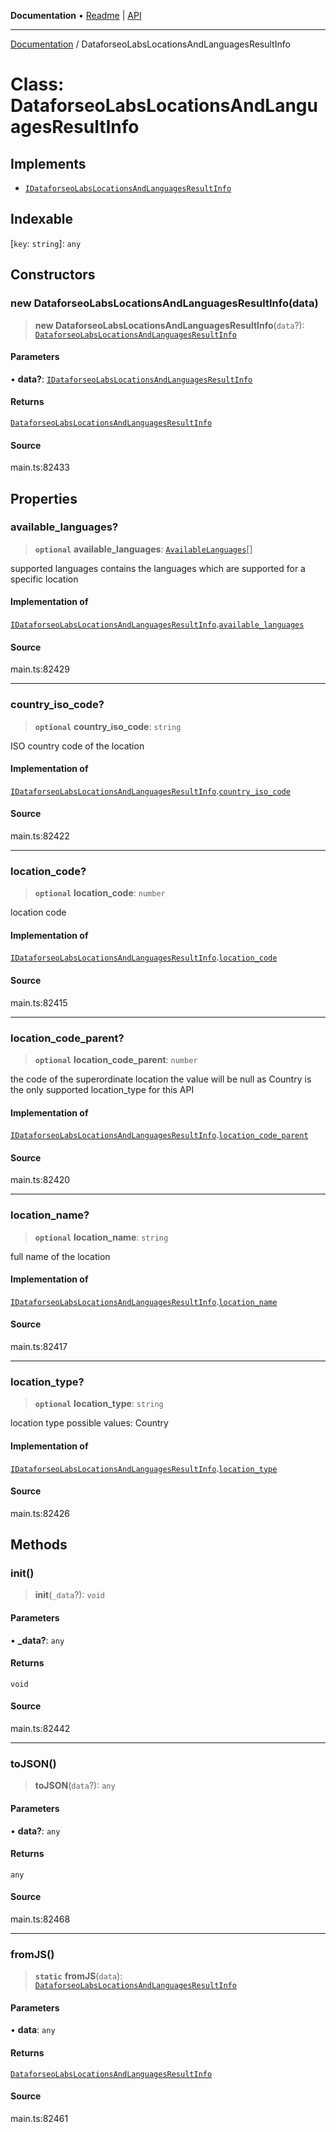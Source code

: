 **Documentation** • [Readme](../README.md) \| [API](../globals.md)

***

[Documentation](../README.md) / DataforseoLabsLocationsAndLanguagesResultInfo

# Class: DataforseoLabsLocationsAndLanguagesResultInfo

## Implements

- [`IDataforseoLabsLocationsAndLanguagesResultInfo`](../interfaces/IDataforseoLabsLocationsAndLanguagesResultInfo.md)

## Indexable

 \[`key`: `string`\]: `any`

## Constructors

### new DataforseoLabsLocationsAndLanguagesResultInfo(data)

> **new DataforseoLabsLocationsAndLanguagesResultInfo**(`data`?): [`DataforseoLabsLocationsAndLanguagesResultInfo`](DataforseoLabsLocationsAndLanguagesResultInfo.md)

#### Parameters

• **data?**: [`IDataforseoLabsLocationsAndLanguagesResultInfo`](../interfaces/IDataforseoLabsLocationsAndLanguagesResultInfo.md)

#### Returns

[`DataforseoLabsLocationsAndLanguagesResultInfo`](DataforseoLabsLocationsAndLanguagesResultInfo.md)

#### Source

main.ts:82433

## Properties

### available\_languages?

> **`optional`** **available\_languages**: [`AvailableLanguages`](AvailableLanguages.md)[]

supported languages
contains the languages which are supported for a specific location

#### Implementation of

[`IDataforseoLabsLocationsAndLanguagesResultInfo`](../interfaces/IDataforseoLabsLocationsAndLanguagesResultInfo.md).[`available_languages`](../interfaces/IDataforseoLabsLocationsAndLanguagesResultInfo.md#available_languages)

#### Source

main.ts:82429

***

### country\_iso\_code?

> **`optional`** **country\_iso\_code**: `string`

ISO country code of the location

#### Implementation of

[`IDataforseoLabsLocationsAndLanguagesResultInfo`](../interfaces/IDataforseoLabsLocationsAndLanguagesResultInfo.md).[`country_iso_code`](../interfaces/IDataforseoLabsLocationsAndLanguagesResultInfo.md#country_iso_code)

#### Source

main.ts:82422

***

### location\_code?

> **`optional`** **location\_code**: `number`

location code

#### Implementation of

[`IDataforseoLabsLocationsAndLanguagesResultInfo`](../interfaces/IDataforseoLabsLocationsAndLanguagesResultInfo.md).[`location_code`](../interfaces/IDataforseoLabsLocationsAndLanguagesResultInfo.md#location_code)

#### Source

main.ts:82415

***

### location\_code\_parent?

> **`optional`** **location\_code\_parent**: `number`

the code of the superordinate location
the value will be null as Country is the only supported location_type for this API

#### Implementation of

[`IDataforseoLabsLocationsAndLanguagesResultInfo`](../interfaces/IDataforseoLabsLocationsAndLanguagesResultInfo.md).[`location_code_parent`](../interfaces/IDataforseoLabsLocationsAndLanguagesResultInfo.md#location_code_parent)

#### Source

main.ts:82420

***

### location\_name?

> **`optional`** **location\_name**: `string`

full name of the location

#### Implementation of

[`IDataforseoLabsLocationsAndLanguagesResultInfo`](../interfaces/IDataforseoLabsLocationsAndLanguagesResultInfo.md).[`location_name`](../interfaces/IDataforseoLabsLocationsAndLanguagesResultInfo.md#location_name)

#### Source

main.ts:82417

***

### location\_type?

> **`optional`** **location\_type**: `string`

location type
possible values:
Country

#### Implementation of

[`IDataforseoLabsLocationsAndLanguagesResultInfo`](../interfaces/IDataforseoLabsLocationsAndLanguagesResultInfo.md).[`location_type`](../interfaces/IDataforseoLabsLocationsAndLanguagesResultInfo.md#location_type)

#### Source

main.ts:82426

## Methods

### init()

> **init**(`_data`?): `void`

#### Parameters

• **\_data?**: `any`

#### Returns

`void`

#### Source

main.ts:82442

***

### toJSON()

> **toJSON**(`data`?): `any`

#### Parameters

• **data?**: `any`

#### Returns

`any`

#### Source

main.ts:82468

***

### fromJS()

> **`static`** **fromJS**(`data`): [`DataforseoLabsLocationsAndLanguagesResultInfo`](DataforseoLabsLocationsAndLanguagesResultInfo.md)

#### Parameters

• **data**: `any`

#### Returns

[`DataforseoLabsLocationsAndLanguagesResultInfo`](DataforseoLabsLocationsAndLanguagesResultInfo.md)

#### Source

main.ts:82461
